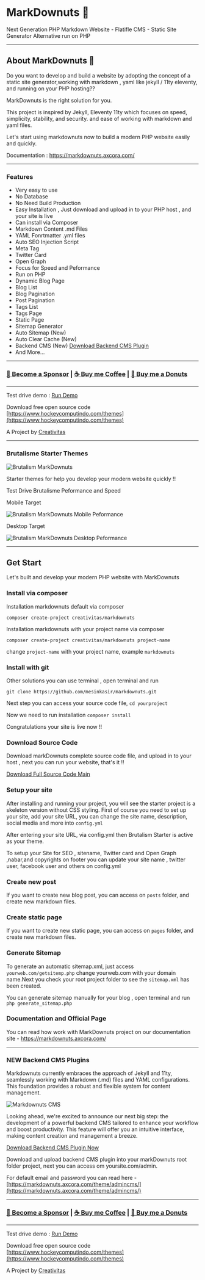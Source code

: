 # MarkDownuts 🍩

Next Generation PHP Markdown Website - Flatifle CMS - Static Site Generator Alternative run on PHP

----

## About MarkDownuts 🍩

Do you want to develop and build a website by adopting the concept of a static site generator,working with markdown , yaml like jekyll / 11ty eleventy, and running on your PHP hosting??

MarkDownuts is the right solution for you.

This project is inspired by Jekyll, Eleventy 11ty which focuses on speed, simplicity, stability, and security. and ease of working with markdown and yaml files.

Let's start using markdownuts now to build a modern PHP website easily and quickly.

Documentation : https://markdownuts.axcora.com/

----

### Features

+ Very easy to use
+ No Database
+ No Need Build Production
+ Easy Installation , Just download and upload in to your PHP host , and your site is live
+ Can install via Composer
+ Markdown Content .md Files
+ YAML Fonrtmatter .yml files
+ Auto SEO Injection Script
+ Meta Tag
+ Twitter Card
+ Open Graph
+ Focus for Speed and Peformance
+ Run on PHP
+ Dynamic Blog Page
+ Blog List
+ Blog Pagination
+ Post Pagination
+ Tags List
+ Tags Page
+ Static Page
+ Sitemap Generator
+ Auto Sitemap (New)
+ Auto Clear Cache (New)
+ Backend CMS (New) [Download Backend CMS Plugin](https://markdownuts.axcora.com/theme/admincms/)
+ And More...

----

### [🚀 Become a Sponsor](https://github.com/sponsors/mesinkasir) | [☕ Buy me Coffee](https://www.paypal.com/cgi-bin/webscr?cmd=_s-xclick&hosted_button_id=JVZVXBC4N9DAN) |  [🍩 Buy me a Donuts](https://creativitaz.gumroad.com/coffee)

----

Test drive demo : [Run Demo](https://axcora.my.id/markdown/v2/demo/)

Download free open source code [https://www.hockeycomputindo.com/themes](https://www.hockeycomputindo.com/themes)

A Project by [Creativitas](https://creativitas.dev/)

----

### Brutalisme Starter Themes

![Brutalism MarkDownuts](markdownuts-brutalisme.webp)

Starter themes for help you develop your modern website quickly !!

Test Drive Brutalisme Peformance and Speed

Mobile Target

![Brutalism MarkDownuts Mobile Peformance](mobile.webp)

Desktop Target

![Brutalism MarkDownuts Desktop Peformance](desktop.webp)

----

## Get Start

Let's built and develop your modern PHP website with MarkDownuts

### Install via composer

Installation markdownuts default via composer

`composer create-project creativitas/markdownuts`

Installation markdownuts with your project name via composer

`composer create-project creativitas/markdownuts project-name`

change `project-name` with your project name, example `markdownuts`

### Install with git

Other solutions you can use terminal , open terminal and run 

`git clone https://github.com/mesinkasir/markdownuts.git`

Next step you can access your source code file, `cd yourproject`

Now we need to run installation `composer install`

Congratulations your site is live now !!

### Download Source Code

Download markDownuts complete source code file, and upload in to your host , next you can run your website, that's it !!

[Download Full Source Code Main](https://creativitaz.gumroad.com/l/markdownuts-starter)

### Setup your site

After installing and running your project, you will see the starter project is a skeleton version without CSS styling. First of course you need to set up your site, add your site URL, you can change the site name, description, social media and more into `config.yml`

After entering your site URL, via config.yml then Brutalism Starter is active as your theme.

To setup your Site for SEO , sitename, Twitter card and Open Graph ,nabar,and copyrights on footer you can update your site name , twitter user, facebook user and others on config.yml

### Create new post

If you want to create new blog post, you can access on `posts` folder, and create new markdown files.

### Create static page

If you want to create new static page, you can access on `pages` folder, and create new markdown files.

### Generate Sitemap

To generate an automatic sitemap.xml, just access `yourweb.com/getsitemp.php` change yourweb.com with your domain name.Next you check your root project folder to see the `sitemap.xml` has been created.

You can generate sitemap manually for your blog , open terminal and run `php generate_sitemap.php`

### Documentation and Official Page

You can read how work with MarkDownuts project on our documentation site - https://markdownuts.axcora.com/

----

### NEW Backend CMS Plugins

Markdownuts currently embraces the approach of Jekyll and 11ty, seamlessly working with Markdown (.md) files and YAML configurations. This foundation provides a robust and flexible system for content management.

![Markdownuts CMS](admincms.webp)

Looking ahead, we're excited to announce our next big step: the development of a powerful backend CMS tailored to enhance your workflow and boost productivity. This feature will offer you an intuitive interface, making content creation and management a breeze.

[Download Backend CMS Plugin Now](https://markdownuts.axcora.com/theme/admincms/)

Download and upload backend CMS plugin into your markDownuts root folder project, next you can access om yoursite.com/admin.

For default email and password you can read here - [https://markdownuts.axcora.com/theme/admincms/](https://markdownuts.axcora.com/theme/admincms/)

----

### [🚀 Become a Sponsor](https://github.com/sponsors/mesinkasir) | [☕ Buy me Coffee](https://www.paypal.com/cgi-bin/webscr?cmd=_s-xclick&hosted_button_id=JVZVXBC4N9DAN) |  [🍩 Buy me a Donuts](https://creativitaz.gumroad.com/coffee)

----

Test drive demo : [Run Demo](https://axcora.my.id/markdown/v2/demo/)

Download free open source code [https://www.hockeycomputindo.com/themes](https://www.hockeycomputindo.com/themes)

A Project by [Creativitas](https://creativitas.dev/)

